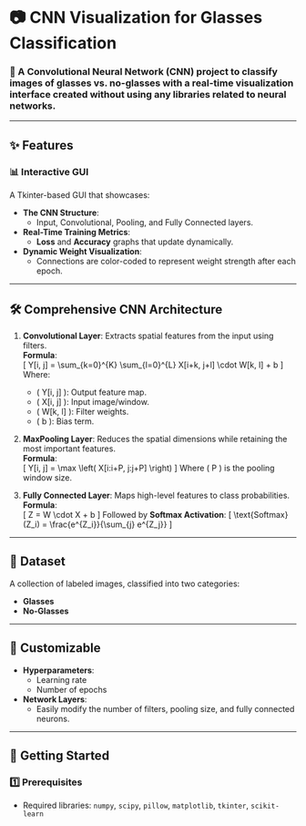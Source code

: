 # 📷 CNN Visualization for Glasses Classification

### 🧠 A Convolutional Neural Network (CNN) project to classify images of glasses vs. no-glasses with a real-time visualization interface created without using any libraries related to neural networks.

---

## ✨ Features

### 📊 Interactive GUI
A Tkinter-based GUI that showcases:

- **The CNN Structure**:
  - Input, Convolutional, Pooling, and Fully Connected layers.
- **Real-Time Training Metrics**:
  - **Loss** and **Accuracy** graphs that update dynamically.
- **Dynamic Weight Visualization**:
  - Connections are color-coded to represent weight strength after each epoch.

---

## 🛠 Comprehensive CNN Architecture

1. **Convolutional Layer**: Extracts spatial features from the input using filters.  
   **Formula**:  
   \[
   Y[i, j] = \sum_{k=0}^{K} \sum_{l=0}^{L} X[i+k, j+l] \cdot W[k, l] + b
   \]
   Where:
   - \( Y[i, j] \): Output feature map.
   - \( X[i, j] \): Input image/window.
   - \( W[k, l] \): Filter weights.
   - \( b \): Bias term.

2. **MaxPooling Layer**: Reduces the spatial dimensions while retaining the most important features.  
   **Formula**:  
   \[
   Y[i, j] = \max \left( X[i:i+P, j:j+P] \right)
   \]
   Where \( P \) is the pooling window size.

3. **Fully Connected Layer**: Maps high-level features to class probabilities.  
   **Formula**:  
   \[
   Z = W \cdot X + b
   \]
   Followed by **Softmax Activation**:
   \[
   \text{Softmax}(Z_i) = \frac{e^{Z_i}}{\sum_{j} e^{Z_j}}
   \]

---

## 📂 Dataset
A collection of labeled images, classified into two categories:
- **Glasses**
- **No-Glasses**

---

## 📌 Customizable
- **Hyperparameters**:
  - Learning rate
  - Number of epochs
- **Network Layers**:
  - Easily modify the number of filters, pooling size, and fully connected neurons.

---

## 🚀 Getting Started

### 1️⃣ Prerequisites
- Required libraries: `numpy`, `scipy`, `pillow`, `matplotlib`, `tkinter`, `scikit-learn`

